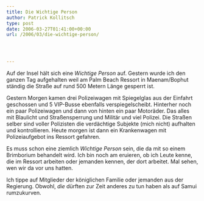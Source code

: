 ```yaml
---
title: Die Wichtige Person
author: Patrick Kollitsch
type: post
date: 2006-03-27T01:41:00+00:00
url: /2006/03/die-wichtige-person/




---
```

Auf der Insel h&auml;lt sich eine _Wichtige Person_ auf. Gestern wurde ich den ganzen Tag aufgehalten weil am Palm Beach Ressort in Maenam/Bophut st&auml;ndig die Stra&szlig;e auf rund 500 Metern L&auml;nge gesperrt ist. 

Gestern Morgen kamen drei Polizeiwagen mit Spiegelglas aus der Einfahrt geschossen und 5 VIP-Busse ebenfalls verspiegelscheibt. Hinterher noch ein paar Polizeiwagen und dann von hinten ein paar Motor&auml;der. Das alles mit Blaulicht und Stra&szlig;ensperrung und Milit&auml;r und viel Polizei. Die Stra&szlig;en selber sind voller Polizisten die verd&auml;chtige Subjekte (mich nicht) aufhalten und kontrollieren. Heute morgen ist dann ein Krankenwagen mit Polizeiaufgebot ins Ressort gefahren.

Es muss schon eine ziemlich _Wichtige Person_ sein, die da mit so einem Brimborium behandelt wird. Ich bin noch am eruieren, ob ich Leute kenne, die im Ressort arbeiten oder jemanden kennen, der dort arbeitet. Mal sehen, wen wir da vor uns hatten.

Ich tippe auf Mitglieder der k&ouml;niglichen Familie oder jemanden aus der Regierung. Obwohl, _die_ d&uuml;rften zur Zeit anderes zu tun haben als auf Samui rumzukurven.